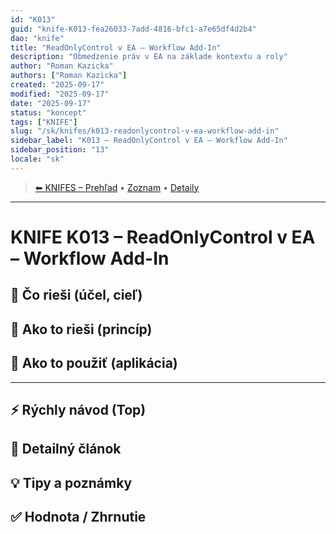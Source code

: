 ```yaml
---
id: "K013"
guid: "knife-K013-fea26033-7add-4816-bfc1-a7e65df4d2b4"
dao: "knife"
title: "ReadOnlyControl v EA – Workflow Add-In"
description: "Obmedzenie práv v EA na základe kontextu a roly"
author: "Roman Kazicka"
authors: ["Roman Kazicka"]
created: "2025-09-17"
modified: "2025-09-17"
date: "2025-09-17"
status: "koncept"
tags: ["KNIFE"]
slug: "/sk/knifes/k013-readonlycontrol-v-ea-workflow-add-in"
sidebar_label: "K013 – ReadOnlyControl v EA – Workflow Add-In"
sidebar_position: "13"
locale: "sk"
---
```

<!-- body:start -->

<!-- nav:knifes -->
> [⬅ KNIFES – Prehľad](../overview.md) • [Zoznam](../KNIFE_Overview_List.md) • [Detaily](../KNIFE_Overview_Details.md)
---
# KNIFE K013 – ReadOnlyControl v EA – Workflow Add-In

## 🎯 Čo rieši (účel, cieľ)

## 🧩 Ako to rieši (princíp)

## 🧪 Ako to použiť (aplikácia)

---

## ⚡ Rýchly návod (Top)

## 📜 Detailný článok

## 💡 Tipy a poznámky

## ✅ Hodnota / Zhrnutie
